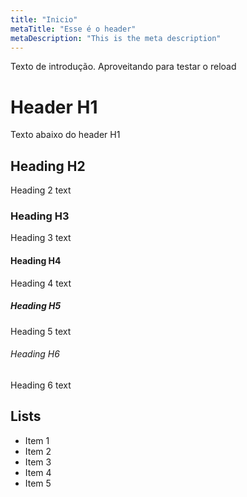 ```yaml
---
title: "Inicio"
metaTitle: "Esse é o header"
metaDescription: "This is the meta description"
---
```


Texto de introdução. Aproveitando para testar o reload

# Header H1
Texto abaixo do header H1

## Heading H2
Heading 2 text

### Heading H3
Heading 3 text

#### Heading H4
Heading 4 text

##### Heading H5
Heading 5 text

###### Heading H6
Heading 6 text

## Lists
- Item 1
- Item 2
- Item 3
- Item 4
- Item 5
